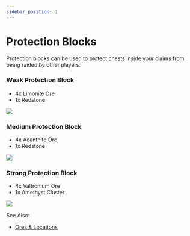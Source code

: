 ```yaml
---
sidebar_position: 1
---
```


# Protection Blocks

Protection blocks can be used to protect chests inside your claims from being raided by other players.

### Weak Protection Block

- 4x Limonite Ore
- 1x Redstone

<img src="/img/weakprot.png" size="35%" />

### Medium Protection Block

- 4x Acanthite Ore
- 1x Redstone

<img src="/img/mediumprot.png" size="35%" />

### Strong Protection Block

- 4x Valtronium Ore
- 1x Amethyst Cluster

<img src="/img/strongprot.png" size="35%" />

See Also:

- [Ores & Locations](/docs/ore-spawns.md)
